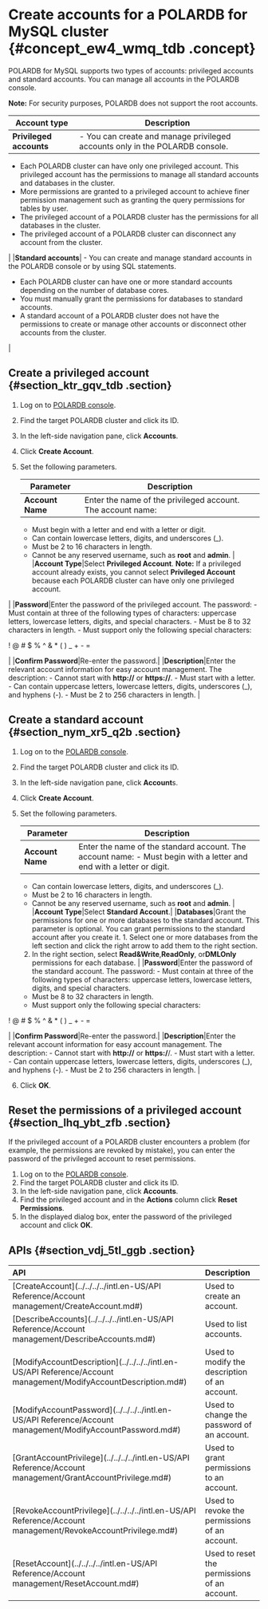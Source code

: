 # Create accounts for a POLARDB for MySQL cluster {#concept_ew4_wmq_tdb .concept}

POLARDB for MySQL supports two types of accounts: privileged accounts and standard accounts. You can manage all accounts in the POLARDB console.

**Note:** For security purposes, POLARDB does not support the root accounts.

|Account type|Description|
|------------|-----------|
|**Privileged accounts**| -   You can create and manage privileged accounts only in the POLARDB console.
-   Each POLARDB cluster can have only one privileged account. This privileged account has the permissions to manage all standard accounts and databases in the cluster.
-   More permissions are granted to a privileged account to achieve finer permission management such as granting the query permissions for tables by user.
-   The privileged account of a POLARDB cluster has the permissions for all databases in the cluster.
-   The privileged account of a POLARDB cluster can disconnect any account from the cluster.

 |
|**Standard accounts**| -   You can create and manage standard accounts in the POLARDB console or by using SQL statements.
-   Each POLARDB cluster can have one or more standard accounts depending on the number of database cores.
-   You must manually grant the permissions for databases to standard accounts.
-   A standard account of a POLARDB cluster does not have the permissions to create or manage other accounts or disconnect other accounts from the cluster.

 |

## Create a privileged account {#section_ktr_gqv_tdb .section}

1.  Log on to [POLARDB console](https://polardb.console.aliyun.com).
2.  Find the target POLARDB cluster and click its ID.
3.  In the left-side navigation pane, click **Accounts**.
4.  Click **Create Account**.
5.  Set the following parameters.

    |Parameter|Description|
    |---------|-----------|
    |**Account Name**| Enter the name of the privileged account. The account name:

     -   Must begin with a letter and end with a letter or digit.
    -   Can contain lowercase letters, digits, and underscores \(\_\).
    -   Must be 2 to 16 characters in length.
    -   Cannot be any reserved username, such as **root** and **admin**.
 |
    |**Account Type**|Select **Privileged Account**. **Note:** If a privileged account already exists, you cannot select **Privileged Account** because each POLARDB cluster can have only one privileged account.

 |
    |**Password**|Enter the password of the privileged account. The password:     -   Must contain at three of the following types of characters: uppercase letters, lowercase letters, digits, and special characters.
    -   Must be 8 to 32 characters in length.
    -   Must support only the following special characters:

! @ \# $ % ^ & \* \( \) \_ + - =

 |
    |**Confirm Password**|Re-enter the password.|
    |**Description**|Enter the relevant account information for easy account management. The description:     -   Cannot start with **http://** or **https://**.
    -   Must start with a letter.
    -   Can contain uppercase letters, lowercase letters, digits, underscores \(\_\), and hyphens \(-\).
    -   Must be 2 to 256 characters in length.
 |


## Create a standard account {#section_nym_xr5_q2b .section}

1.  Log on to the [POLARDB console](https://polardb.console.aliyun.com).
2.  Find the target POLARDB cluster and click its ID.
3.  In the left-side navigation pane, click **Account**s.
4.  Click **Create Account**.
5.  Set the following parameters.

    |Parameter|Description|
    |---------|-----------|
    |**Account Name**|Enter the name of the standard account. The account name:     -   Must begin with a letter and end with a letter or digit.
    -   Can contain lowercase letters, digits, and underscores \(\_\).
    -   Must be 2 to 16 characters in length.
    -   Cannot be any reserved username, such as **root** and **admin**.
 |
    |**Account Type**|Select **Standard Account**.|
    |**Databases**|Grant the permissions for one or more databases to the standard account. This parameter is optional. You can grant permissions to the standard account after you create it.     1.  Select one or more databases from the left section and click the right arrow to add them to the right section.
    2.  In the right section, select **Read&Write**,**ReadOnly**, or**DMLOnly** permissions for each database.
 |
    |**Password**|Enter the password of the standard account. The password:     -   Must contain at three of the following types of characters: uppercase letters, lowercase letters, digits, and special characters.
    -   Must be 8 to 32 characters in length.
    -   Must support only the following special characters:

! @ \# $ % ^ & \* \( \) \_ + - =

 |
    |**Confirm Password**|Re-enter the password.|
    |**Description**|Enter the relevant account information for easy account management. The description:     -   Cannot start with **http://** or **https:/**/.
    -   Must start with a letter.
    -   Can contain uppercase letters, lowercase letters, digits, underscores \(\_\), and hyphens \(-\).
    -   Must be 2 to 256 characters in length.
 |

6.  Click **OK**.

## Reset the permissions of a privileged account {#section_lhq_ybt_zfb .section}

If the privileged account of a POLARDB cluster encounters a problem \(for example, the permissions are revoked by mistake\), you can enter the password of the privileged account to reset permissions.

1.  Log on to the [POLARDB console](https://polardb.console.aliyun.com).
2.  Find the target POLARDB cluster and click its ID.
3.  In the left-side navigation pane, click **Accounts**.
4.  Find the privileged account and in the **Actions** column click **Reset Permissions**.
5.  In the displayed dialog box, enter the password of the privileged account and click **OK**.

## APIs {#section_vdj_5tl_ggb .section}

|API|Description|
|:--|:----------|
|[CreateAccount](../../../../intl.en-US/API Reference/Account management/CreateAccount.md#)|Used to create an account.|
|[DescribeAccounts](../../../../intl.en-US/API Reference/Account management/DescribeAccounts.md#)|Used to list accounts.|
|[ModifyAccountDescription](../../../../intl.en-US/API Reference/Account management/ModifyAccountDescription.md#)|Used to modify the description of an account.|
|[ModifyAccountPassword](../../../../intl.en-US/API Reference/Account management/ModifyAccountPassword.md#)|Used to change the password of an account.|
|[GrantAccountPrivilege](../../../../intl.en-US/API Reference/Account management/GrantAccountPrivilege.md#)|Used to grant permissions to an account.|
|[RevokeAccountPrivilege](../../../../intl.en-US/API Reference/Account management/RevokeAccountPrivilege.md#)|Used to revoke the permissions of an account.|
|[ResetAccount](../../../../intl.en-US/API Reference/Account management/ResetAccount.md#)|Used to reset the permissions of an account.|

